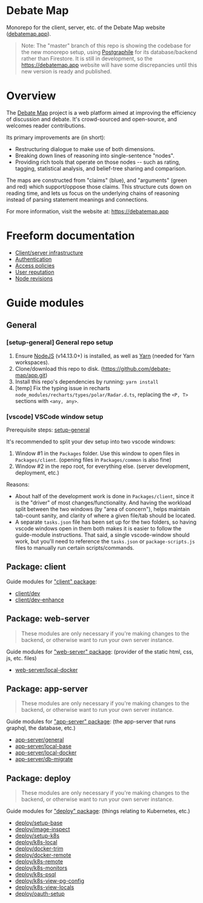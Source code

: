 # Debate Map

Monorepo for the client, server, etc. of the Debate Map website ([debatemap.app](https://debatemap.app)).

> Note: The "master" branch of this repo is showing the codebase for the new monorepo setup, using [Postgraphile](https://github.com/graphile/postgraphile) for its database/backend rather than Firestore. It is still in development, so the <https://debatemap.app> website will have some discrepancies until this new version is ready and published.

# Overview

The [Debate Map](https://debatemap.app) project is a web platform aimed at improving the efficiency of discussion and debate. It's crowd-sourced and open-source, and welcomes reader contributions.

Its primary improvements are (in short):
* Restructuring dialogue to make use of both dimensions.
* Breaking down lines of reasoning into single-sentence "nodes".
* Providing rich tools that operate on those nodes -- such as rating, tagging, statistical analysis, and belief-tree sharing and comparison.

The maps are constructed from "claims" (blue), and "arguments" (green and red) which support/oppose those claims. This structure cuts down on reading time, and lets us focus on the underlying chains of reasoning instead of parsing statement meanings and connections.

For more information, visit the website at: <https://debatemap.app>

# Freeform documentation

* [Client/server infrastructure](https://github.com/debate-map/app/tree/master/Docs/ClientServerInfrastructure.md)
* [Authentication](https://github.com/debate-map/app/tree/master/Docs/Authentication.md)
* [Access policies](https://github.com/debate-map/app/tree/master/Docs/AccessPolicies.md)
* [User reputation](https://github.com/debate-map/app/tree/master/Docs/UserReputation.md)
* [Node revisions](https://github.com/debate-map/app/tree/master/Docs/NodeRevisions.md)

# Guide modules

## General

<!----><a name="setup-general"></a>
### [setup-general] General repo setup

1) Ensure [NodeJS](https://nodejs.org) (v14.13.0+) is installed, as well as [Yarn](https://yarnpkg.com/getting-started/migration) (needed for Yarn workspaces).
2) Clone/download this repo to disk. (https://github.com/debate-map/app.git)
3) Install this repo's dependencies by running: `yarn install`
4) [temp] Fix the typing issue in recharts `node_modules/recharts/types/polar/Radar.d.ts`, replacing the `<P, T>` sections with `<any, any>`.

<!----><a name="vscode"></a>
### [vscode] VSCode window setup

Prerequisite steps: [setup-general](https://github.com/debate-map/app#setup-general)

It's recommended to split your dev setup into two vscode windows:
1) Window #1 in the `Packages` folder. Use this window to open files in `Packages/client`. (opening files in `Packages/common` is also fine)
2) Window #2 in the repo root, for everything else. (server development, deployment, etc.)

Reasons:
* About half of the development work is done in `Packages/client`, since it is the "driver" of most changes/functionality. And having the workload split between the two windows (by "area of concern"), helps maintain tab-count sanity, and clarity of where a given file/tab should be located.
* A separate `tasks.json` file has been set up for the two folders, so having vscode windows open in them both makes it is easier to follow the guide-module instructions. That said, a single vscode-window should work, but you'll need to reference the `tasks.json` or `package-scripts.js` files to manually run certain scripts/commands. 

## Package: client

Guide modules for ["client" package](https://github.com/debate-map/app/tree/master/Packages/client):
* [client/dev](https://github.com/debate-map/app/tree/master/Packages/client#dev)
* [client/dev-enhance](https://github.com/debate-map/app/tree/master/Packages/client#dev-enhance)

## Package: web-server

> These modules are only necessary if you're making changes to the backend, or otherwise want to run your own server instance.

Guide modules for ["web-server" package](https://github.com/debate-map/app/tree/master/Packages/web-server): (provider of the static html, css, js, etc. files)
* [web-server/local-docker](https://github.com/debate-map/app/tree/master/Packages/web-server#local-docker)

## Package: app-server

> These modules are only necessary if you're making changes to the backend, or otherwise want to run your own server instance.

Guide modules for ["app-server" package](https://github.com/debate-map/app/tree/master/Packages/app-server): (the app-server that runs graphql, the database, etc.)
* [app-server/general](https://github.com/debate-map/app/tree/master/Packages/app-server#general)
* [app-server/local-base](https://github.com/debate-map/app/tree/master/Packages/app-server#local-base)
* [app-server/local-docker](https://github.com/debate-map/app/tree/master/Packages/app-server#local-docker)
* [app-server/db-migrate](https://github.com/debate-map/app/tree/master/Packages/app-server#db-migrate)

## Package: deploy

> These modules are only necessary if you're making changes to the backend, or otherwise want to run your own server instance.

Guide modules for ["deploy" package](https://github.com/debate-map/app/tree/master/Packages/deploy): (things relating to Kubernetes, etc.)
* [deploy/setup-base](https://github.com/debate-map/app/tree/master/Packages/deploy#setup-base)
* [deploy/image-inspect](https://github.com/debate-map/app/tree/master/Packages/deploy#image-inspect)
* [deploy/setup-k8s](https://github.com/debate-map/app/tree/master/Packages/deploy#setup-k8s)
* [deploy/k8s-local](https://github.com/debate-map/app/tree/master/Packages/deploy#k8s-local)
* [deploy/docker-trim](https://github.com/debate-map/app/tree/master/Packages/deploy#docker-trim)
* [deploy/docker-remote](https://github.com/debate-map/app/tree/master/Packages/deploy#docker-remote)
* [deploy/k8s-remote](https://github.com/debate-map/app/tree/master/Packages/deploy#k8s-remote)
* [deploy/k8s-monitors](https://github.com/debate-map/app/tree/master/Packages/deploy#k8s-monitors)
* [deploy/k8s-psql](https://github.com/debate-map/app/tree/master/Packages/deploy#k8s-psql)
* [deploy/k8s-view-pg-config](https://github.com/debate-map/app/tree/master/Packages/deploy#k8s-view-pg-config)
* [deploy/k8s-view-locals](https://github.com/debate-map/app/tree/master/Packages/deploy#k8s-view-locals)
* [deploy/oauth-setup](https://github.com/debate-map/app/tree/master/Packages/deploy#oauth-setup)